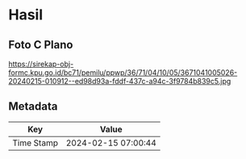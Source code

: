 # Hasil

## Foto C Plano

https://sirekap-obj-formc.kpu.go.id/bc71/pemilu/ppwp/36/71/04/10/05/3671041005026-20240215-010912--ed98d93a-fddf-437c-a94c-3f9784b839c5.jpg


## Metadata

| Key        | Value               |
| ---------- | ------------------- |
| Time Stamp | 2024-02-15 07:00:44 |



